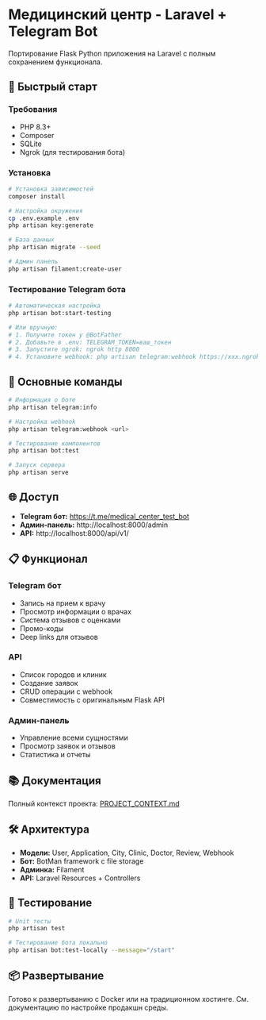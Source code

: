 # Медицинский центр - Laravel + Telegram Bot

Портирование Flask Python приложения на Laravel с полным сохранением функционала.

## 🚀 Быстрый старт

### Требования
- PHP 8.3+
- Composer
- SQLite
- Ngrok (для тестирования бота)

### Установка
```bash
# Установка зависимостей
composer install

# Настройка окружения
cp .env.example .env
php artisan key:generate

# База данных
php artisan migrate --seed

# Админ панель
php artisan filament:create-user
```

### Тестирование Telegram бота
```bash
# Автоматическая настройка
php artisan bot:start-testing

# Или вручную:
# 1. Получите токен у @BotFather
# 2. Добавьте в .env: TELEGRAM_TOKEN=ваш_токен
# 3. Запустите ngrok: ngrok http 8000
# 4. Установите webhook: php artisan telegram:webhook https://xxx.ngrok.io/botman
```

## 🔧 Основные команды

```bash
# Информация о боте
php artisan telegram:info

# Настройка webhook
php artisan telegram:webhook <url>

# Тестирование компонентов
php artisan bot:test

# Запуск сервера
php artisan serve
```

## 🌐 Доступ

- **Telegram бот:** https://t.me/medical_center_test_bot
- **Админ-панель:** http://localhost:8000/admin
- **API:** http://localhost:8000/api/v1/

## 📋 Функционал

### Telegram бот
- Запись на прием к врачу
- Просмотр информации о врачах
- Система отзывов с оценками
- Промо-коды
- Deep links для отзывов

### API
- Список городов и клиник
- Создание заявок
- CRUD операции с webhook
- Совместимость с оригинальным Flask API

### Админ-панель
- Управление всеми сущностями
- Просмотр заявок и отзывов
- Статистика и отчеты

## 📚 Документация

Полный контекст проекта: [PROJECT_CONTEXT.md](PROJECT_CONTEXT.md)

## 🛠️ Архитектура

- **Модели:** User, Application, City, Clinic, Doctor, Review, Webhook
- **Бот:** BotMan framework с file storage
- **Админка:** Filament
- **API:** Laravel Resources + Controllers

## 🧪 Тестирование

```bash
# Unit тесты
php artisan test

# Тестирование бота локально
php artisan bot:test-locally --message="/start"
```

## 📦 Развертывание

Готово к развертыванию с Docker или на традиционном хостинге.
См. документацию по настройке продакшн среды.